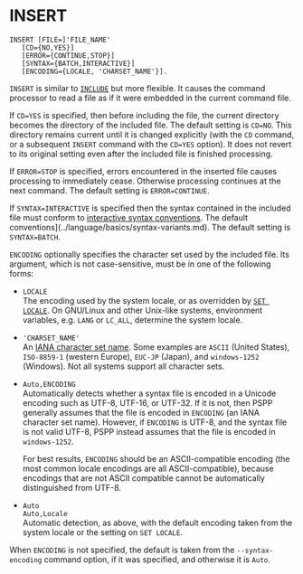 # INSERT

```
INSERT [FILE=]'FILE_NAME'
   [CD={NO,YES}]
   [ERROR={CONTINUE,STOP}]
   [SYNTAX={BATCH,INTERACTIVE}]
   [ENCODING={LOCALE, 'CHARSET_NAME'}].
```

`INSERT` is similar to [`INCLUDE`](include.md) but more flexible.  It
causes the command processor to read a file as if it were embedded in
the current command file.

If `CD=YES` is specified, then before including the file, the current
directory becomes the directory of the included file.  The default
setting is `CD=NO`.  This directory remains current until it is
changed explicitly (with the `CD` command, or a subsequent `INSERT`
command with the `CD=YES` option).  It does not revert to its original
setting even after the included file is finished processing.

If `ERROR=STOP` is specified, errors encountered in the inserted file
causes processing to immediately cease.  Otherwise processing continues
at the next command.  The default setting is `ERROR=CONTINUE`.

If `SYNTAX=INTERACTIVE` is specified then the syntax contained in the
included file must conform to [interactive syntax
conventions](../language/basics/syntax-variants.md).  The default
conventions](../language/basics/syntax-variants.md).  The default
setting is `SYNTAX=BATCH`.

`ENCODING` optionally specifies the character set used by the
included file.  Its argument, which is not case-sensitive, must be in
one of the following forms:

* `LOCALE`  
  The encoding used by the system locale, or as overridden by [`SET
  LOCALE`](set.md#locale).  On GNU/Linux and other Unix-like systems,
  environment variables, e.g. `LANG` or `LC_ALL`, determine the system
  locale.

* `'CHARSET_NAME'`  
  An [IANA character set
  name](http://www.iana.org/assignments/character-sets).  Some
  examples are `ASCII` (United States), `ISO-8859-1` (western Europe),
  `EUC-JP` (Japan), and `windows-1252` (Windows).  Not all systems
  support all character sets.

* `Auto,ENCODING`  
  Automatically detects whether a syntax file is encoded in a Unicode
  encoding such as UTF-8, UTF-16, or UTF-32.  If it is not, then PSPP
  generally assumes that the file is encoded in `ENCODING` (an IANA
  character set name).  However, if `ENCODING` is UTF-8, and the
  syntax file is not valid UTF-8, PSPP instead assumes that the file
  is encoded in `windows-1252`.

  For best results, `ENCODING` should be an ASCII-compatible encoding
  (the most common locale encodings are all ASCII-compatible),
  because encodings that are not ASCII compatible cannot be
  automatically distinguished from UTF-8.

* `Auto`  
  `Auto,Locale`  
  Automatic detection, as above, with the default encoding taken from
  the system locale or the setting on `SET LOCALE`.

When `ENCODING` is not specified, the default is taken from the
`--syntax-encoding` command option, if it was specified, and otherwise
it is `Auto`.

